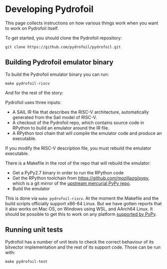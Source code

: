 # Developing Pydrofoil

This page collects instructions on how various things work when you want to work
on Pydrofoil itself.

To get started, you should clone the Pydrofoil repository:

```
git clone https://github.com/pydrofoil/pydrofoil.git
```

## Building Pydrofoil emulator binary

To build the Pydrofoil emulator binary you can run:

```
make pydrofoil-riscv
```

And for the rest of the story:

Pydrofoil uses three inputs:
- A SAIL IR file that describes the RISC-V architecture, automatically generated
  from the Sail model of RISC-V.
- A checkout of the Pydrofoil repo, which contains source code in RPython to
  build an emulator around the IR file.
- A RPython tool chain that will compile the emulator code and produce an
  executable.

If you modify the RISC-V description file, you must rebuild the emulator
executable.

There is a Makefile in the root of the repo that will rebuild the emulator:
- Get a PyPy2.7 binary in order to run the RPython code
- Get the RPython toolchain from https://github.com/mozillazg/pypy, which is a git mirror of the [upstream mercurial PyPy repo](https://foss.heptapod.net/pypy/pypy).
- Build the emulator

This is done via `make pydrofoil-riscv`. At the moment the Makefile and the
build scripts officially support x86-64 Linux. But we have gotten reports that
it also works on Mac OS, on Windows using WSL, and AArch64 Linux. It should be
possible to get this to work on any platform [supported by
PyPy](https://www.pypy.org/features.html).


## Running unit tests

Pydrofoil has a number of unit tests to check the correct behaviour of its
bitvector implementation and the rest of its support code. Those can be run
with:

```
make pydrofoil-test
```
